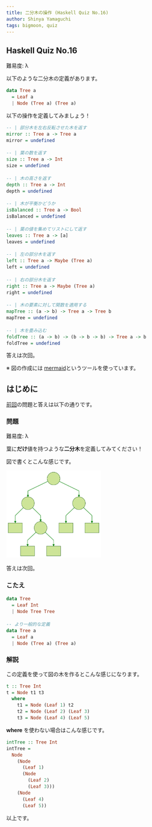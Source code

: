 ```yaml
---
title: 二分木の操作 (Haskell Quiz No.16)
author: Shinya Yamaguchi
tags: bigmoon, quiz
---
```


## Haskell Quiz No.16

難易度: λ

以下のような二分木の定義があります。

```haskell
data Tree a
  = Leaf a
  | Node (Tree a) (Tree a)
```

以下の操作を定義してみましょう！

```haskell
-- | 部分木を左右反転させた木を返す
mirror :: Tree a -> Tree a
mirror = undefined

-- | 葉の数を返す
size :: Tree a -> Int
size = undefined

-- | 木の高さを返す
depth :: Tree a -> Int
depth = undefined

-- | 木が平衡かどうか
isBalanced :: Tree a -> Bool
isBalanced = undefined

-- | 葉の値を集めてリストにして返す
leaves :: Tree a -> [a]
leaves = undefined

-- | 左の部分木を返す
left :: Tree a -> Maybe (Tree a)
left = undefined

-- | 右の部分木を返す
right :: Tree a -> Maybe (Tree a)
right = undefined

-- | 木の要素に対して関数を適用する
mapTree :: (a -> b) -> Tree a -> Tree b
mapTree = undefined

-- | 木を畳み込む
foldTree :: (a -> b) -> (b -> b -> b) -> Tree a -> b
foldTree = undefined
```

答えは次回。

※ 図の作成には [mermaid](https://mermaidjs.github.io/)というツールを使っています。

<!--more-->

## はじめに

[前回](./07-24-quiz-15.html)の問題と答えは以下の通りです。

### 問題

難易度: λ

葉に**だけ**値を持つような**二分木**を定義してみてください！

図で書くとこんな感じです。

<img src="/images/2018/07-24/tree.svg" alt="木の図" width="50%">

答えは次回。

### こたえ

```haskell
data Tree
  = Leaf Int
  | Node Tree Tree

-- より一般的な定義
data Tree a
  = Leaf a
  | Node (Tree a) (Tree a)
```

### 解説

この定義を使って図の木を作るとこんな感じになります。

```haskell
t :: Tree Int
t = Node t1 t3
  where
    t1 = Node (Leaf 1) t2
    t2 = Node (Leaf 2) (Leaf 3)
    t3 = Node (Leaf 4) (Leaf 5)
```

**where** を使わない場合はこんな感じです。

```haskell
intTree :: Tree Int
intTree =
  Node
    (Node
      (Leaf 1)
      (Node
        (Leaf 2)
        (Leaf 3)))
    (Node
      (Leaf 4)
      (Leaf 5))
```

以上です。

